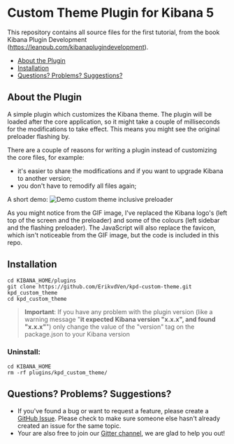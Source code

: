 # Custom Theme Plugin for Kibana 5

This repository contains all source files for the first tutorial, from the book Kibana Plugin Development (https://leanpub.com/kibanaplugindevelopment).

* [About the Plugin](#about-the-plugin)
* [Installation](#installation)
* [Questions? Problems? Suggestions?](#questions-problems-suggestions)

## About the Plugin
A simple plugin which customizes the Kibana theme. The plugin will be loaded after the core application, so it might take a couple of milliseconds for the modifications to take effect.
This means you might see the original preloader flashing by. 

There are a couple of reasons for writing a plugin instead of customizing the core files, for example:

- it's easier to share the modifications and if you want to upgrade Kibana to another version;
- you don't have to remodify all files again;

A short demo:
![Demo custom theme inclusive preloader](img/demo.gif?raw=true "Demo custom theme inclusive preloader")

As you might notice from the GIF image, I've replaced the Kibana logo's (left top of the screen and the preloader) and some of the colours (left sidebar and the flashing preloader). The JavaScript will also replace the favicon, which isn't noticeable from the GIF image, but the code is included in this repo.

## Installation
```
cd KIBANA_HOME/plugins
git clone https://github.com/ErikvdVen/kpd-custom-theme.git kpd_custom_theme
cd kpd_custom_theme
```
> **Important**: If you have any problem with the plugin version (like a warning message "**it expected Kibana version "x.x.x", and found "x.x.x"**") only change the value of the "version" tag on the package.json to your Kibana version

### Uninstall:
```
cd KIBANA_HOME
rm -rf plugins/kpd_custom_theme/
```
## Questions? Problems? Suggestions?

- If you've found a bug or want to request a feature, please create a [GitHub Issue](https://github.com/ErikvdVen/kpd-custom-theme/issues/new). Please check to make sure someone else hasn't already created an issue for the same topic.
- Your are also free to join our [Gitter channel](https://gitter.im/kibanaplugindevelopment/Lobby), we are glad to help you out!
